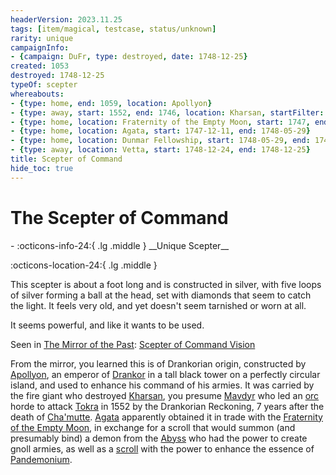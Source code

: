 ```yaml
---
headerVersion: 2023.11.25
tags: [item/magical, testcase, status/unknown]
rarity: unique
campaignInfo:
- {campaign: DuFr, type: destroyed, date: 1748-12-25}
created: 1053
destroyed: 1748-12-25
typeOf: scepter
whereabouts:
- {type: home, end: 1059, location: Apollyon}
- {type: away, start: 1552, end: 1746, location: Kharsan, startFilter: ''}
- {type: home, location: Fraternity of the Empty Moon, start: 1747, end: 1747-12-11}
- {type: home, location: Agata, start: 1747-12-11, end: 1748-05-29}
- {type: home, location: Dunmar Fellowship, start: 1748-05-29, end: 1748-12-24}
- {type: away, location: Vetta, start: 1748-12-24, end: 1748-12-25}
title: Scepter of Command
hide_toc: true
---
```

# The Scepter of Command
<div class="grid cards ext-narrow-margin ext-one-column" markdown>
- :octicons-info-24:{ .lg .middle } __Unique Scepter__  
     
</div>



:octicons-location-24:{ .lg .middle }   


This scepter is about a foot long and is constructed in silver, with five loops of silver forming a ball at the head, set with diamonds that seem to catch the light. It feels very old, and yet doesn't seem tarnished or worn at all. 

It seems powerful, and like it wants to be used.


Seen in [The Mirror of the Past](<../../campaigns/dunmari-frontier/treasure/treasure-from-stormcaller-tower/the-mirror-of-the-past.md>): [Scepter of Command Vision](<../../campaigns/dunmari-frontier/mirror-visions/scepter-of-command-vision.md>)

From the mirror, you learned this is of Drankorian origin, constructed by [Apollyon](<../../people/historical-figures/drankorian-emperors/apollyon.md>), an emperor of [Drankor](<../../history/drankorian-era/drankor.md>) in a tall black tower on a perfectly circular island, and used to enhance his command of his armies. It was carried by the fire giant who destroyed [Kharsan](<../../gazetteer/greater-dunmar/dunmari-basin/kharsan.md>), you presume [Mavdyr](<../../people/historical-figures/mavdyr.md>) who led an [orc](<../../species/children-of-the-embodied-gods/orcs/orcs.md>) horde to attack [Tokra](<../../gazetteer/greater-dunmar/realms/dunmar/central-dunmar/tokra/tokra.md>) in 1552 by the Drankorian Reckoning, 7 years after the death of [Cha'mutte](<../../people/extraplanar-powers/cha-mutte.md>). [Agata](<../../people/fey/agata.md>) apparently obtained it in trade with the [Fraternity of the Empty Moon](<../../groups/fraternity-of-the-empty-moon.md>), in exchange for a scroll that would summon (and presumably bind) a demon from the [Abyss](<../../cosmology/multiverse/spiritual-realms/primal-realms/abyss.md>) who had the power to create gnoll armies, as well as a [scroll](<../../campaigns/dunmari-frontier/treasure/treasure-from-tokra/pandemonium-scroll.md>) with the power to enhance the essence of [Pandemonium](<../../cosmology/multiverse/spiritual-realms/primal-realms/pandemonium.md>). 




